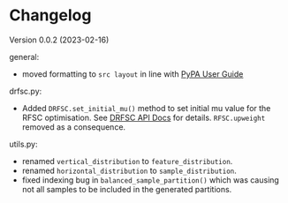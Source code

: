 # Changelog

Version 0.0.2 (2023-02-16)

general:

- moved formatting to `src layout` in line with [PyPA User Guide](https://packaging.python.org/en/latest/discussions/src-layout-vs-flat-layout/)

drfsc.py:

- Added `DRFSC.set_initial_mu()` method to set initial mu value for the RFSC optimisation. See [DRFSC API Docs](drfsc_api.md) for details. `RFSC.upweight` removed as a consequence.

utils.py:

- renamed `vertical_distribution` to `feature_distribution`.
- renamed `horizontal_distribution` to `sample_distribution`.
- fixed indexing bug in `balanced_sample_partition()` which was causing not all samples to be included in the generated partitions.
